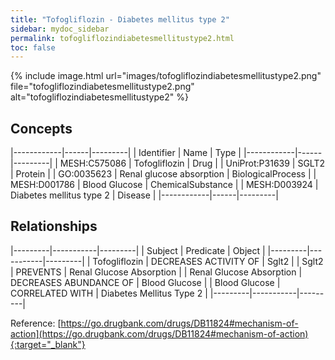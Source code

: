 ```yaml
---
title: "Tofogliflozin - Diabetes mellitus type 2"
sidebar: mydoc_sidebar
permalink: tofogliflozindiabetesmellitustype2.html
toc: false 
---
```


{% include image.html url="images/tofogliflozindiabetesmellitustype2.png" file="tofogliflozindiabetesmellitustype2.png" alt="tofogliflozindiabetesmellitustype2" %}

## Concepts

|------------|------|---------|
| Identifier | Name | Type    |
|------------|------|---------|
| MESH:C575086 | Tofogliflozin | Drug |
| UniProt:P31639 | SGLT2 | Protein |
| GO:0035623 | Renal glucose absorption | BiologicalProcess |
| MESH:D001786 | Blood Glucose | ChemicalSubstance |
| MESH:D003924 | Diabetes mellitus type 2 | Disease |
|------------|------|---------|

## Relationships

|---------|-----------|---------|
| Subject | Predicate | Object  |
|---------|-----------|---------|
| Tofogliflozin | DECREASES ACTIVITY OF | Sglt2 |
| Sglt2 | PREVENTS | Renal Glucose Absorption |
| Renal Glucose Absorption | DECREASES ABUNDANCE OF | Blood Glucose |
| Blood Glucose | CORRELATED WITH | Diabetes Mellitus Type 2 |
|---------|-----------|---------|

Reference: [https://go.drugbank.com/drugs/DB11824#mechanism-of-action](https://go.drugbank.com/drugs/DB11824#mechanism-of-action){:target="_blank"}
